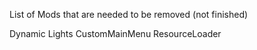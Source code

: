 List of Mods that are needed to be removed (not finished)

Dynamic Lights
CustomMainMenu
ResourceLoader
